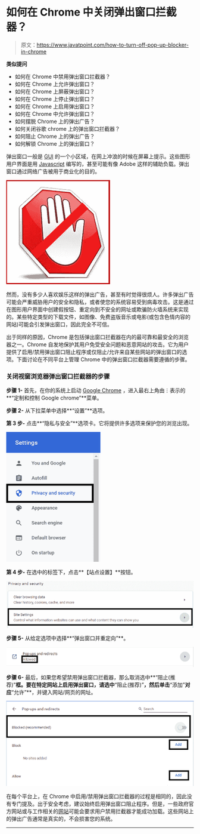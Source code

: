 # 如何在 Chrome 中关闭弹出窗口拦截器？

> 原文：<https://www.javatpoint.com/how-to-turn-off-pop-up-blocker-in-chrome>

**类似提问**

*   如何在 Chrome 中禁用弹出窗口拦截器？
*   如何在 Chrome 上允许弹出窗口？
*   如何在 Chrome 上屏蔽弹出窗口？
*   如何在 Chrome 上停止弹出窗口？
*   如何在 Chrome 上启用弹出窗口？
*   如何在 Chrome 中允许弹出窗口？
*   如何摆脱 Chrome 上的弹出广告？
*   如何关闭谷歌 chrome 上的弹出窗口拦截器？
*   如何阻止 Chrome 上的弹出广告？
*   如何解锁 Chrome 上的弹出窗口？

弹出窗口一般是 [GUI](https://www.javatpoint.com/gui-full-form) 的一个小区域，在网上冲浪的时候在屏幕上提示。这些图形用户界面是用 [Javascript](https://www.javatpoint.com/javascript-tutorial) 编写的，甚至可能有像 Adobe 这样的辅助负载。弹出窗口通过网络广告被用于商业化的目的。

![How to turn off pop up blocker in Chrome](img/35df6025cac23cd24ef182450a9b5df7.png)

然而，没有多少人喜欢娱乐这样的弹出广告，甚至有时觉得很烦人。许多弹出广告可能会严重威胁用户的安全和隐私，或者使您的系统容易受到病毒攻击。这是通过在图形用户界面中创建假按钮、重定向到不安全的网址或欺骗防火墙系统来实现的。某些特定类型的下载文件，如图像、免费盗版音乐或电影(或包含色情内容的网站)可能会引发弹出窗口，因此完全不可信。

出于同样的原因，Chrome 是包括弹出窗口拦截器在内的最可靠和最安全的浏览器之一。Chrome 自发地保护其用户免受安全问题和恶意网站的攻击。它为用户提供了启用/禁用弹出窗口阻止程序或仅阻止/允许来自某些网站的弹出窗口的选项。下面讨论在不同平台上管理 Chrome 中的弹出窗口拦截器需要遵循的步骤。

### 关闭视窗浏览器弹出窗口拦截器的步骤

**步骤 1-** 首先，在你的系统上启动 [Google Chrome](https://www.javatpoint.com/google-chrome) ，进入最右上角由⋮表示的**“定制和控制 Google chrome”**菜单。

**步骤 2-** 从下拉菜单中选择**“设置”**选项。

**第 3 步-** 点击**“隐私与安全”**选项卡。它将提供许多选项来保护您的浏览出现。

![How to turn off pop up blocker in Chrome](img/b0c46c95978a3b08a6ff9cfb6aa576ef.png)

**第 4 步-** 在选中的标签下，点击**【站点设置】**按钮。

![How to turn off pop up blocker in Chrome](img/ecfae3039800ac7540e0b5e90e9d8ec3.png)

**步骤 5-** 从给定选项中选择**“弹出窗口并重定向”**。

![How to turn off pop up blocker in Chrome](img/e4b26ab77997d50357710b39b8d989bb.png)

**步骤 6-** 最后，如果您希望禁用弹出窗口拦截器，那么取消选中**“阻止(推荐)”**框。要在特定网站上启用弹出窗口，请选中**“阻止(推荐)”**，然后单击**“添加”**对应**“允许”**，并键入网站/网页的网址。

![How to turn off pop up blocker in Chrome](img/c435f954f2fc2256e983b0cae7ab0ebf.png)

在每个平台上，在 Chrome 中启用/禁用弹出窗口拦截器的过程是相同的，因此没有专门提及。出于安全考虑，建议始终启用弹出窗口阻止程序。但是，一些政府官方网站或与工作相关的[网站](https://www.javatpoint.com/website)可能会要求用户禁用拦截器才能成功加载。这些网站上的弹出广告通常是真实的，不会损害您的系统。

* * *